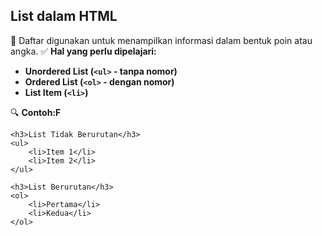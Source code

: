 ## **List dalam HTML**

🔹 Daftar digunakan untuk menampilkan informasi dalam bentuk poin atau angka.
✅ **Hal yang perlu dipelajari:**

* **Unordered List (`<ul>` - tanpa nomor)**
* **Ordered List (`<ol>` - dengan nomor)**
* **List Item (`<li>`)**

🔍 **Contoh:F**

```
<h3>List Tidak Berurutan</h3>
<ul>
    <li>Item 1</li>
    <li>Item 2</li>
</ul>

<h3>List Berurutan</h3>
<ol>
    <li>Pertama</li>
    <li>Kedua</li>
</ol>

```
